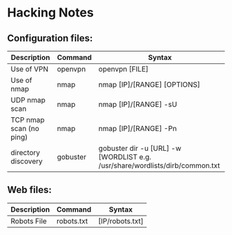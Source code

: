 # Hacking Notes  

## Configuration files: 
|Description                | Command                         |Syntax                 |
|----------------|-------------------------------|-----------------------------|
| Use of VPN | openvpn           |openvpn [FILE]            |
| Use of nmap | nmap           | nmap [IP]/[RANGE] [OPTIONS]            |
| UDP nmap scan | nmap           | nmap [IP]/[RANGE] -sU             |
| TCP nmap scan (no ping) | nmap           | nmap [IP]/[RANGE] -Pn             |
| directory discovery | gobuster           | gobuster dir -u [URL] -w [WORDLIST e.g. /usr/share/wordlists/dirb/common.txt


## Web files: 
|Description                | Command                         |Syntax                 |
|----------------|-------------------------------|-----------------------------|
| Robots File | robots.txt           |[IP/robots.txt]         |
